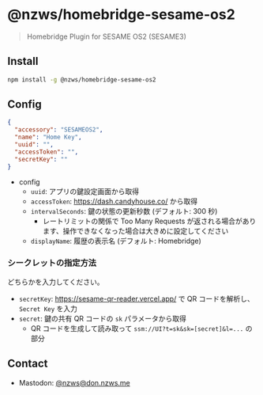 # @nzws/homebridge-sesame-os2

> Homebridge Plugin for SESAME OS2 (SESAME3)

## Install

```bash
npm install -g @nzws/homebridge-sesame-os2
```

## Config

```json
{
  "accessory": "SESAMEOS2",
  "name": "Home Key",
  "uuid": "",
  "accessToken": "",
  "secretKey": ""
}
```

- config
  - `uuid`: アプリの鍵設定画面から取得
  - `accessToken`: https://dash.candyhouse.co/ から取得
  - `intervalSeconds`: 鍵の状態の更新秒数 (デフォルト: 300 秒)
    - レートリミットの関係で Too Many Requests が返される場合があります、操作できなくなった場合は大きめに設定してください
  - `displayName`: 履歴の表示名 (デフォルト: Homebridge)

### シークレットの指定方法

どちらかを入力してください。

- `secretKey`: https://sesame-qr-reader.vercel.app/ で QR コードを解析し、 `Secret Key` を入力
- `secret`: 鍵の共有 QR コードの `sk` パラメータから取得
  - QR コードを生成して読み取って `ssm://UI?t=sk&sk=[secret]&l=...` の部分

## Contact

- Mastodon: [@nzws@don.nzws.me](https://don.nzws.me/@nzws)

